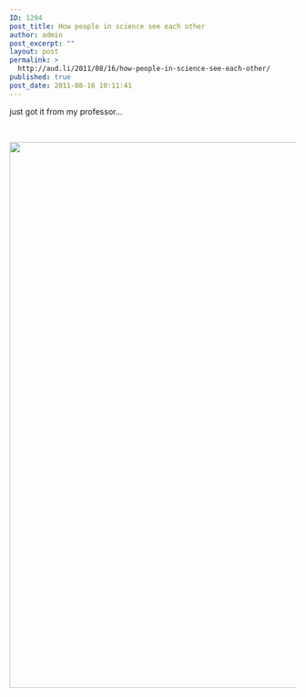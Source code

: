 ```yaml
---
ID: 1294
post_title: How people in science see each other
author: admin
post_excerpt: ""
layout: post
permalink: >
  http://aud.li/2011/08/16/how-people-in-science-see-each-other/
published: true
post_date: 2011-08-16 10:11:41
---
```

just got it from my professor...

&nbsp;

<a href="http://aud.li/wp-content/uploads/2011/08/Science.jpg"><img class="aligncenter size-full wp-image-1295" title="Science" src="http://aud.li/wp-content/uploads/2011/08/Science.jpg" alt="" width="960" height="960" /></a>

&nbsp;